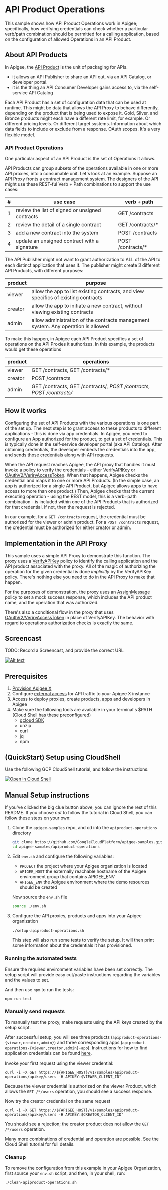 # API Product Operations

This sample shows how API Product Operations work in Apigee; specifically, how
verifying credentials can check whether a particular verb/path combination
should be permitted for a calling application, based on the configuration of
allowed Operations in an API Product.

## About API Products

In Apigee, the [API Product](https://cloud.google.com/apigee/docs/api-platform/publish/what-api-product)
is the unit of packaging for APIs.
- it allows an API Publisher to share an API out, via an API Catalog, or developer portal.
- it is the thing an API Consumer Developer gains access to, via the self-service API Catalog

Each API Product has a set of configuration data that can be used at runtime.
This might be data that allows the API Proxy to behave differently, depending on
the product that is being used to expose it. Gold, Silver, and Bronze products
might each have a different rate limit, for example. Or different pricing
levels. Or different target systems. Information about which data fields to include or
exclude from a response. OAuth scopes. It's a very flexible model.

### API Product Operations

One particular aspect of an API Product is the set of Operations it allows.

API Products can group subsets of the operations available in one or more API
proxies, into a consumable unit. Let's look at an example. Suppose an API Proxy
fronts a contract management system. The designers of the API might use these
REST-ful Verb + Path combinations to support the use cases:

|  # | use case                                             | verb + path       |
| -- | ---------------------------------------------------- | ----------------- |
|  1 | review the list of signed or unsigned contracts      | GET /contracts    |
|  2 | review the detail of a single contract               | GET /contracts/*  |
|  3 | add a new contract into the system                   | POST /contracts   |
|  4 | update an unsigned contract with a signature         | POST /contracts/* |

The API Publisher might not want to grant authorization to ALL of the API to
each distinct application that uses it.  The publisher might create 3 different
API Products, with different purposes:

| product | purpose                                                                            |
| ------- | ---------------------------------------------------------------------------------- |
| viewer  | allow the app to list existing contracts, and view specifics of existing contracts |
| creator | allow the app to initiate a new contract, without viewing existing contracts       |
| admin   | allow administration of the contracts management system. Any operation is allowed  |

To make this happen, in Apigee each API Product specifies a set of operations on
the API Proxies it authorizes.  In this example, the products would get these
operations

| product | operations                                                           |
| ------- | -------------------------------------------------------------------- |
| viewer  | GET /contracts, GET /contracts/*                                     |
| creator | POST /contracts                                                      |
| admin   | GET /contracts, GET /contracts/*, POST /contracts, POST /contracts/* |


## How it works

Configuring the set of API Products with the various operations is one part of
the set up.  The next step is to grant access to these products to different
applications - this is done via app credentials. In Apigee, you need to
configure an App authorized for the product, to get a set of credentials.  This
is typically done in the self-service developer portal (aka API Catalog). After
obtaining credentials, the developer embeds the credentials into the app, and
sends those credentials along with API requests.

When the API request reaches Apigee, the API proxy that handles it must invoke a
policy to verify the credentials - either
[VerifyAPIKey](https://cloud.google.com/apigee/docs/api-platform/reference/policies/verify-api-key-policy)
or
[OAuthV2/VeriryAccessToken](https://cloud.google.com/apigee/docs/api-platform/reference/policies/oauthv2-policy#verifyaccesstoken). When
that happens, Apigee checks the credential and maps it to one or more API
Products. (In the simple case, an app is authorized for a single API Product,
but Apigee allows apps to have access to more than one product.)  Then, Apigee
checks that the current executing operation - using the REST model, this is a
verb+path combination - is included within one of the API Products that is
authorized for that credential. If not, then the request is rejected.

In our example, for a `GET /contracts` request, the credential must be authorized
for the viewer or admin product. For a `POST /contracts` request, the credential
must be authorized for either creator or admin.

## Implementation in the API Proxy

This sample uses a simple API Proxy to demonstrate this function. The proxy uses
a
[VerifyAPIKey](https://cloud.google.com/apigee/docs/api-platform/reference/policies/verify-api-key-policy)
policy to identify the calling application and the API product associated with
the proxy. All of the magic of authorizing the operation for the given
credential is done _implicitly_ by the VerifyAPIKey policy. There's nothing else
you need to do in the API Proxy to make that happen.

For the purposes of demonstration, the proxy uses an
[AssignMessage](https://cloud.google.com/apigee/docs/api-platform/reference/policies/assign-message-policy)
policy to set a mock success response, which includes the API product name, and
the operation that was authorized.

There's also a conditional flow in the proxy that uses [OAuthV2/VeriryAccessToken](https://cloud.google.com/apigee/docs/api-platform/reference/policies/oauthv2-policy#verifyaccesstoken) in place of VerifyAPIKey.
The behavior with regard to operations authorization checks is exactly the same.


## Screencast

TODO: Record a Screencast, and provide the correct URL

[![Alt text](https://img.youtube.com/vi/ep7h_tGHtiw/0.jpg)](https://www.youtube.com/watch?v=ep7h_tGHtiw)

## Prerequisites

1. [Provision Apigee X](https://cloud.google.com/apigee/docs/api-platform/get-started/provisioning-intro)
2. Configure [external access](https://cloud.google.com/apigee/docs/api-platform/get-started/configure-routing#external-access) for API traffic to your Apigee X instance
3. Access to deploy proxies, create products, apps and developers in Apigee
4. Make sure the following tools are available in your terminal's $PATH (Cloud Shell has these preconfigured)
    * [gcloud SDK](https://cloud.google.com/sdk/docs/install)
    * unzip
    * curl
    * jq
    * npm

## (QuickStart) Setup using CloudShell

Use the following GCP CloudShell tutorial, and follow the instructions.

[![Open in Cloud Shell](https://gstatic.com/cloudssh/images/open-btn.png)](https://ssh.cloud.google.com/cloudshell/open?cloudshell_git_repo=https://github.com/DinoChiesa/apigee-samples&cloudshell_git_branch=main&cloudshell_workspace=.&cloudshell_tutorial=apiproduct-operations/docs/cloudshell-tutorial.md)

## Manual Setup instructions

If you've clicked the big clue button above, you can ignore the rest of this README.
If you choose _not_ to follow the tutorial in Cloud Shell, you can follow these steps on your own:

1. Clone the `apigee-samples` repo, and cd into the `apiproduct-operations` directory

   ```bash
   git clone https://github.com/GoogleCloudPlatform/apigee-samples.git
   cd apigee-samples/apiproduct-operations
   ```

2. Edit `env.sh` and configure the following variables:

   * `PROJECT` the project where your Apigee organization is located
   * `APIGEE_HOST` the externally reachable hostname of the Apigee environment group that contains APIGEE_ENV
   * `APIGEE_ENV` the Apigee environment where the demo resources should be created

   Now source the `env.sh` file

   ```bash
   source ./env.sh
   ```

3. Configure the API proxies, products and apps into your Apigee organization

   ```bash
   ./setup-apiproduct-operations.sh
   ```

   This step will also run some tests to verify the setup.
   It will then print some information about the credentials it has provisioned.


### Running the automated tests

Ensure the required environment variables have been set correctly. The setup
script will provide easy cut/paste instructions regarding the variables and the values to set.

And then use `npm` to run the tests:
```
npm run test
```

### Manually send requests

To manually test the proxy, make requests using the API keys created by the setup script.

After successful setup, you will see three products (`apiproduct-operations-{viewer,creator,admin}`) and three
corresponding apps  (`apiproduct-operations-{viewer,creator,admin}-app`). Instructions for how to find
application credentials can be found [here](https://cloud.google.com/apigee/docs/api-platform/publish/creating-apps-surface-your-api#view-api-key).

Invoke your first request using the viewer credential:
```
curl -i -X GET https://${APIGEE_HOST}/v1/samples/apiproduct-operations/apikey/users -H APIKEY:$VIEWER_CLIENT_ID"
```

Because the viewer credential is authorized on the viewer Product, which allows
the `GET /*/users` operation, you should see a success response.

Now try the creator credential on the same request
```
curl -i -X GET https://${APIGEE_HOST}/v1/samples/apiproduct-operations/apikey/users -H APIKEY:$CREATOR_CLIENT_ID"
```

You should see a rejection; the creator product does not allow the `GET /*/users` operation.

Many more combinations of credential and operation are possible. See the Cloud Shell tutorial for full details.

### Cleanup

To remove the configuration from this example in your Apigee Organization, first
source your `env.sh` script, and then, in your shell, run:

```bash
./clean-apiproduct-operations.sh
```
